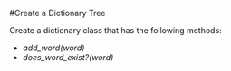 #Create a Dictionary Tree

Create a dictionary class that has the following methods:
- *add_word(word)*
- *does_word_exist?(word)*
